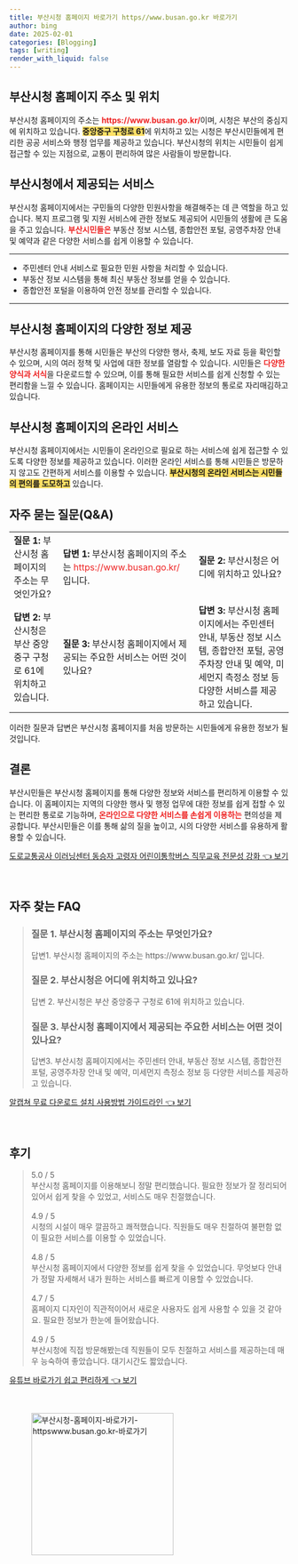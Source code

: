 ```yaml
---
title: 부산시청 홈페이지 바로가기 https//www.busan.go.kr 바로가기
author: bing
date: 2025-02-01
categories: [Blogging]
tags: [writing]
render_with_liquid: false
---
```



<h2 id='부산시청 홈페이지 주소 및 위치'>부산시청 홈페이지 주소 및 위치</h2>

<p>부산시청 홈페이지의 주소는 <b><span style="color: #ee2323;">https://www.busan.go.kr/</span></b>이며, 시청은 부산의 중심지에 위치하고 있습니다. <b><span style="background-color: #ffe066;">중앙중구 구청로 61</span></b>에 위치하고 있는 시청은 부산시민들에게 편리한 공공 서비스와 행정 업무를 제공하고 있습니다. 부산시청의 위치는 시민들이 쉽게 접근할 수 있는 지점으로, 교통이 편리하여 많은 사람들이 방문합니다.</p>

<h2 id='부산시청에서 제공되는 서비스'>부산시청에서 제공되는 서비스</h2>

<p>부산시청 홈페이지에서는 구민들의 다양한 민원사항을 해결해주는 데 큰 역할을 하고 있습니다. 복지 프로그램 및 지원 서비스에 관한 정보도 제공되어 시민들의 생활에 큰 도움을 주고 있습니다. <b><span style="color: #ee2323;">부산시민들은</span></b> 부동산 정보 시스템, 종합안전 포털, 공영주차장 안내 및 예약과 같은 다양한 서비스를 쉽게 이용할 수 있습니다.</p>

<hr />

<ul>
    <li>주민센터 안내 서비스로 필요한 민원 사항을 처리할 수 있습니다.</li>
    <li>부동산 정보 시스템을 통해 최신 부동산 정보를 얻을 수 있습니다.</li>
    <li>종합안전 포털을 이용하여 안전 정보를 관리할 수 있습니다.</li>
</ul>

<hr />

<h2 id='부산시청 홈페이지의 다양한 정보 제공'>부산시청 홈페이지의 다양한 정보 제공</h2>

<p>부산시청 홈페이지를 통해 시민들은 부산의 다양한 행사, 축제, 보도 자료 등을 확인할 수 있으며, 시의 여러 정책 및 사업에 대한 정보를 열람할 수 있습니다. 시민들은 <b><span style="color: #ee2323;">다양한 양식과 서식</span></b>을 다운로드할 수 있으며, 이를 통해 필요한 서비스를 쉽게 신청할 수 있는 편리함을 느낄 수 있습니다. 홈페이지는 시민들에게 유용한 정보의 통로로 자리매김하고 있습니다.</p>

<h2 id='부산시청 홈페이지의 온라인 서비스'>부산시청 홈페이지의 온라인 서비스</h2>

<p>부산시청 홈페이지에서는 시민들이 온라인으로 필요로 하는 서비스에 쉽게 접근할 수 있도록 다양한 정보를 제공하고 있습니다. 이러한 온라인 서비스를 통해 시민들은 방문하지 않고도 간편하게 서비스를 이용할 수 있습니다. <b><span style="background-color: #ffe066;">부산시청의 온라인 서비스는 시민들의 편의를 도모하고</span></b> 있습니다.</p>

<h2 id='자주 묻는 질문(Q&A)'>자주 묻는 질문(Q&A)</h2>

<table>
    <tr>
        <td><b>질문 1:</b> 부산시청 홈페이지의 주소는 무엇인가요?</td>
        <td><b>답변 1:</b> 부산시청 홈페이지의 주소는 <span style="color: #ee2323;">https://www.busan.go.kr/</span> 입니다.</td>
        <td><b>질문 2:</b> 부산시청은 어디에 위치하고 있나요?</td>
    </tr>
    <tr>
        <td><b>답변 2:</b> 부산시청은 부산 중앙중구 구청로 61에 위치하고 있습니다.</td>
        <td><b>질문 3:</b> 부산시청 홈페이지에서 제공되는 주요한 서비스는 어떤 것이 있나요?</td>
        <td><b>답변 3:</b> 부산시청 홈페이지에서는 주민센터 안내, 부동산 정보 시스템, 종합안전 포털, 공영주차장 안내 및 예약, 미세먼지 측정소 정보 등 다양한 서비스를 제공하고 있습니다.</td>
    </tr>
</table>

<p>이러한 질문과 답변은 부산시청 홈페이지를 처음 방문하는 시민들에게 유용한 정보가 될 것입니다.</p>

<h2 id='결론'>결론</h2>

<p>부산시민들은 부산시청 홈페이지를 통해 다양한 정보와 서비스를 편리하게 이용할 수 있습니다. 이 홈페이지는 지역의 다양한 행사 및 행정 업무에 대한 정보를 쉽게 접할 수 있는 편리한 통로로 기능하며, <b><span style="color: #ee2323;">온라인으로 다양한 서비스를 손쉽게 이용하는</span></b> 편의성을 제공합니다. 부산시민들은 이를 통해 삶의 질을 높이고, 시의 다양한 서비스를 유용하게 활용할 수 있습니다.</p>


<p><a class="click-button" title="도로교통공사 이러닝센터 동승자 고령자 어린이통학버스 직무교육 전문성 강화" href="https://yellowplanner.github.io/posts/%EB%8F%84%EB%A1%9C%EA%B5%90%ED%86%B5%EA%B3%B5%EC%82%AC-%EC%9D%B4%EB%9F%AC%EB%8B%9D%EC%84%BC%ED%84%B0-%EB%8F%99%EC%8A%B9%EC%9E%90-%EA%B3%A0%EB%A0%B9%EC%9E%90-%EC%96%B4%EB%A6%B0%EC%9D%B4%ED%86%B5%ED%95%99%EB%B2%84%EC%8A%A4-%EC%A7%81%EB%AC%B4%EA%B5%90%EC%9C%A1-%EC%A0%84%EB%AC%B8%EC%84%B1-%EA%B0%95%ED%99%94/" rel="dofollow">도로교통공사 이러닝센터 동승자 고령자 어린이통학버스 직무교육 전문성 강화 👈 보기</a></p><br>
<h2 id='자주_찾는_FAQ'>자주 찾는 FAQ</h2>
<div itemscope="" itemtype="https://schema.org/FAQPage"> 
<blockquote> 
<div itemscope="" itemprop="mainEntity" itemtype="https://schema.org/Question"> 
<h3 itemprop="name">질문 1. 부산시청 홈페이지의 주소는 무엇인가요?</h3> 
<div itemscope="" itemprop="acceptedAnswer" itemtype="https://schema.org/Answer"> 
<span itemprop="text"> 
<p>답변1. 부산시청 홈페이지의 주소는 https://www.busan.go.kr/ 입니다.</p> 
</span> 
</div> 
</div> 
<div itemscope="" itemprop="mainEntity" itemtype="https://schema.org/Question"> 
<h3 itemprop="name">질문 2. 부산시청은 어디에 위치하고 있나요?</h3> 
<div itemscope="" itemprop="acceptedAnswer" itemtype="https://schema.org/Answer"> 
<span itemprop="text"> 
<p>답변 2. 부산시청은 부산 중앙중구 구청로 61에 위치하고 있습니다.</p> 
</span> 
</div> 
</div> 
<div itemscope="" itemprop="mainEntity" itemtype="https://schema.org/Question"> 
<h3 itemprop="name">질문 3. 부산시청 홈페이지에서 제공되는 주요한 서비스는 어떤 것이 있나요?</h3> 
<div itemscope="" itemprop="acceptedAnswer" itemtype="https://schema.org/Answer"> 
<span itemprop="text"> 
<p>답변3. 부산시청 홈페이지에서는 주민센터 안내, 부동산 정보 시스템, 종합안전 포털, 공영주차장 안내 및 예약, 미세먼지 측정소 정보 등 다양한 서비스를 제공하고 있습니다.</p> 
</span> 
</div> 
</div> 
</blockquote> 
</div>
<p><a class="click-button" title="알캡쳐 무료 다운로드 설치 사용방법 가이드라인" href="https://yellowplanner.github.io/posts/%EC%95%8C%EC%BA%A1%EC%B3%90-%EB%AC%B4%EB%A3%8C-%EB%8B%A4%EC%9A%B4%EB%A1%9C%EB%93%9C-%EC%84%A4%EC%B9%98-%EC%82%AC%EC%9A%A9%EB%B0%A9%EB%B2%95-%EA%B0%80%EC%9D%B4%EB%93%9C%EB%9D%BC%EC%9D%B8/" rel="dofollow">알캡쳐 무료 다운로드 설치 사용방법 가이드라인 👈 보기</a></p><br>
<h2 id='후기'>후기</h2>
<div itemscope itemtype="https://schema.org/Product">
  <blockquote>
  <div itemprop="review" itemscope itemtype="https://schema.org/Review">
      <div itemprop="reviewRating" itemscope itemtype="https://schema.org/Rating"> <span itemprop="ratingValue">5.0</span> / <span itemprop="bestRating">5</span> </div>
      <span itemprop="reviewBody">부산시청 홈페이지를 이용해보니 정말 편리했습니다. 필요한 정보가 잘 정리되어 있어서 쉽게 찾을 수 있었고, 서비스도 매우 친절했습니다.</span>
  </div>
  <br>
  <div itemprop="review" itemscope itemtype="https://schema.org/Review">
      <div itemprop="reviewRating" itemscope itemtype="https://schema.org/Rating"> <span itemprop="ratingValue">4.9</span> / <span itemprop="bestRating">5</span> </div>
      <span itemprop="reviewBody">시청의 시설이 매우 깔끔하고 쾌적했습니다. 직원들도 매우 친절하여 불편함 없이 필요한 서비스를 이용할 수 있었습니다.</span>
  </div>
  <br>
  <div itemprop="review" itemscope itemtype="https://schema.org/Review">
      <div itemprop="reviewRating" itemscope itemtype="https://schema.org/Rating"> <span itemprop="ratingValue">4.8</span> / <span itemprop="bestRating">5</span> </div>
      <span itemprop="reviewBody">부산시청 홈페이지에서 다양한 정보를 쉽게 찾을 수 있었습니다. 무엇보다 안내가 정말 자세해서 내가 원하는 서비스를 빠르게 이용할 수 있었습니다.</span>
  </div>
  <br>
  <div itemprop="review" itemscope itemtype="https://schema.org/Review">
      <div itemprop="reviewRating" itemscope itemtype="https://schema.org/Rating"> <span itemprop="ratingValue">4.7</span> / <span itemprop="bestRating">5</span> </div>
      <span itemprop="reviewBody">홈페이지 디자인이 직관적이어서 새로운 사용자도 쉽게 사용할 수 있을 것 같아요. 필요한 정보가 한눈에 들어왔습니다.</span>
  </div>
  <br>
  <div itemprop="review" itemscope itemtype="https://schema.org/Review">
      <div itemprop="reviewRating" itemscope itemtype="https://schema.org/Rating"> <span itemprop="ratingValue">4.9</span> / <span itemprop="bestRating">5</span> </div>
      <span itemprop="reviewBody">부산시청에 직접 방문해봤는데 직원들이 모두 친절하고 서비스를 제공하는데 매우 능숙하여 좋았습니다. 대기시간도 짧았습니다.</span>
  </div>
  </blockquote>
</div>
<p><a class="click-button" title="유튜브 바로가기 쉽고 편리하게" href="https://yellowplanner.github.io/posts/%EC%9C%A0%ED%8A%9C%EB%B8%8C-%EB%B0%94%EB%A1%9C%EA%B0%80%EA%B8%B0-%EC%89%BD%EA%B3%A0-%ED%8E%B8%EB%A6%AC%ED%95%98%EA%B2%8C/" rel="dofollow">유튜브 바로가기 쉽고 편리하게 👈 보기</a></p><br>
<figure class="image"><img src="https://yellowplanner.github.io/assets/img/thumbnail/부산시청-홈페이지-바로가기-httpswww.busan.go.kr-바로가기.webp" alt="부산시청-홈페이지-바로가기-httpswww.busan.go.kr-바로가기" width="256" height="256"></figure>